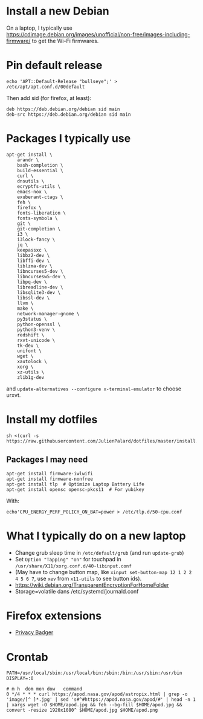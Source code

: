# Install a new Debian

On a laptop, I typically use
https://cdimage.debian.org/images/unofficial/non-free/images-including-firmware/
to get the Wi-Fi firmwares.


# Pin default release

    echo 'APT::Default-Release "bullseye";' > /etc/apt/apt.conf.d/00default

Then add sid (for firefox, at least):

    deb https://deb.debian.org/debian sid main
    deb-src https://deb.debian.org/debian sid main


# Packages I typically use

```
apt-get install \
    arandr \
    bash-completion \
    build-essential \
    curl \
    dnsutils \
    ecryptfs-utils \
    emacs-nox \
    exuberant-ctags \
    feh \
    firefox \
    fonts-liberation \
    fonts-symbola \
    git \
    git-completion \
    i3 \
    i3lock-fancy \
    jq \
    keepassxc \
    libbz2-dev \
    libffi-dev \
    liblzma-dev \
    libncurses5-dev \
    libncursesw5-dev \
    libpq-dev \
    libreadline-dev \
    libsqlite3-dev \
    libssl-dev \
    llvm \
    make \
    network-manager-gnome \
    py3status \
    python-openssl \
    python3-venv \
    redshift \
    rxvt-unicode \
    tk-dev \
    unifont \
    wget \
    xautolock \
    xorg \
    xz-utils \
    zlib1g-dev
```

and `update-alternatives --configure x-terminal-emulator` to choose urxvt.

# Install my dotfiles

    sh <(curl -s https://raw.githubusercontent.com/JulienPalard/dotfiles/master/install.sh)


## Packages I may need

```
apt-get install firmware-iwlwifi
apt-get install firmware-nonfree
apt-get install tlp  # Optimize Laptop Battery Life
apt-get install opensc opensc-pkcs11  # For yubikey
```

With:

    echo'CPU_ENERGY_PERF_POLICY_ON_BAT=power > /etc/tlp.d/50-cpu.conf

# What I typically do on a new laptop

 - Change grub sleep time in `/etc/default/grub` (and run `update-grub`)
 - Set `Option "Tapping" "on"` for touchpad in `/usr/share/X11/xorg.conf.d/40-libinput.conf`
 - (May have to change button map, like `xinput set-button-map 12 1 2 2 4 5 6 7`, use `xev` from `x11-utils` to see button ids).
 - https://wiki.debian.org/TransparentEncryptionForHomeFolder
 - Storage=volatile dans /etc/systemd/journald.conf


# Firefox extensions

 - [Privacy Badger](https://chrome.google.com/webstore/detail/privacy-badger/pkehgijcmpdhfbdbbnkijodmdjhbjlgp?utm_source=chrome-app-launcher-info-dialog)


# Crontab

```text
PATH=/usr/local/sbin:/usr/local/bin:/sbin:/bin:/usr/sbin:/usr/bin
DISPLAY=:0

# m h  dom mon dow   command
0 */4 * * * curl https://apod.nasa.gov/apod/astropix.html | grep -o 'image/[^ ]*.jpg' | sed 's#^#https://apod.nasa.gov/apod/#' | head -n 1 | xargs wget -O $HOME/apod.jpg && feh --bg-fill $HOME/apod.jpg && convert -resize 1920x1080^ $HOME/apod.jpg $HOME/apod.png
